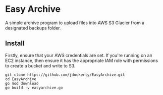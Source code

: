 # Easy Archive
A simple archive program to upload files into AWS S3 Glacier from a designated backups folder.

## Install

Firstly, ensure that your AWS credentials are set. If you're running on an EC2 instance, then ensure it has the appropriate IAM role with permissions to create a bucket and write to S3.

```
git clone https://github.com/jdockerty/EasyArchive.git
cd EasyArchive
go mod download
go build -v easyarchive.go
```